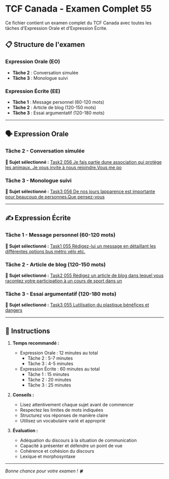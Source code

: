 # TCF Canada - Examen Complet 55

Ce fichier contient un examen complet du TCF Canada avec toutes les tâches d'Expression Orale et d'Expression Écrite.

## 📋 Structure de l'examen

### Expression Orale (EO)
- **Tâche 2** : Conversation simulée
- **Tâche 3** : Monologue suivi

### Expression Écrite (EE)  
- **Tâche 1** : Message personnel (60-120 mots)
- **Tâche 2** : Article de blog (120-150 mots)
- **Tâche 3** : Essai argumentatif (120-180 mots)

---

## 🗣️ Expression Orale

### Tâche 2 - Conversation simulée

**📄 Sujet sélectionné :** [Task2 056 Je fais partie dune association qui protège les animaux. Je vous invite à nous rejoindre.Vous me po](tcf_canada/eo/task2/task2_056_Je_fais_partie_dune_association_qui_protège_les_animaux._Je_vous_invite_à_nous_rejoindre.Vous_me_po.md)

### Tâche 3 - Monologue suivi

**📄 Sujet sélectionné :** [Task3 056 De nos jours lapparence est importante pour beaucoup de personnes.Que pensez-vous](tcf_canada/eo/task3/task3_056_De_nos_jours_lapparence_est_importante_pour_beaucoup_de_personnes.Que_pensez-vous.md)

---

## ✍️ Expression Écrite

### Tâche 1 - Message personnel (60-120 mots)

**📄 Sujet sélectionné :** [Task1 055 Rédigez-lui un message en détaillant les différentes options bus métro vélo etc.](tcf_canada/ee/task1/task1_055_Rédigez-lui_un_message_en_détaillant_les_différentes_options_bus_métro_vélo_etc..md)

### Tâche 2 - Article de blog (120-150 mots)

**📄 Sujet sélectionné :** [Task2 055 Rédigez un article de blog dans lequel vous racontez votre participation à un cours de sport dans un](tcf_canada/ee/task2/task2_055_Rédigez_un_article_de_blog_dans_lequel_vous_racontez_votre_participation_à_un_cours_de_sport_dans_un.md)

### Tâche 3 - Essai argumentatif (120-180 mots)

**📄 Sujet sélectionné :** [Task3 055 Lutilisation du plastique bénéfices et dangers](tcf_canada/ee/task3/task3_055_Lutilisation_du_plastique_bénéfices_et_dangers.md)

---

## 📝 Instructions

1. **Temps recommandé :**
   - Expression Orale : 12 minutes au total
     - Tâche 2 : 5-7 minutes
     - Tâche 3 : 4-5 minutes
   - Expression Écrite : 60 minutes au total
     - Tâche 1 : 15 minutes
     - Tâche 2 : 20 minutes  
     - Tâche 3 : 25 minutes

2. **Conseils :**
   - Lisez attentivement chaque sujet avant de commencer
   - Respectez les limites de mots indiquées
   - Structurez vos réponses de manière claire
   - Utilisez un vocabulaire varié et approprié

3. **Évaluation :**
   - Adéquation du discours à la situation de communication
   - Capacité à présenter et défendre un point de vue
   - Cohérence et cohésion du discours
   - Lexique et morphosyntaxe

---

*Bonne chance pour votre examen ! 🍀*
